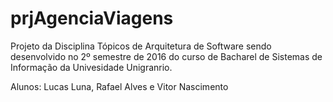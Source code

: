 # prjAgenciaViagens
Projeto da Disciplina Tópicos de Arquitetura de Software sendo desenvolvido no 2º semestre de 2016 do curso de Bacharel de Sistemas de Informação da Univesidade Unigranrio.

Alunos: Lucas Luna, Rafael Alves e Vitor Nascimento 

